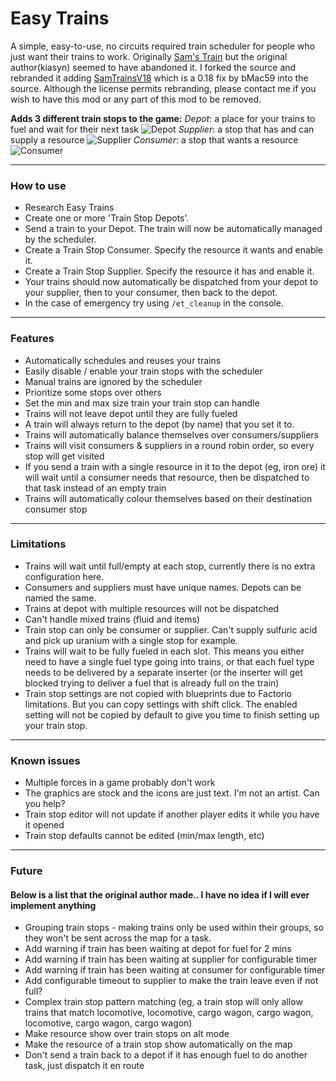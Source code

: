 # Easy Trains
A simple, easy-to-use, no circuits required train scheduler for people who just want their trains to work. 
Originally [Sam's Train](https://mods.factorio.com/mod/SamTrain) but the original author(kiasyn) seemed to have abandoned it. I forked the source and rebranded it adding [SamTrainsV18](https://mods.factorio.com/mod/SamTrain_v18) which is a 0.18 fix by bMac59 into the source.
Although the license permits rebranding, please contact me if you wish to have this mod or any part of this mod to be removed.

**Adds 3 different train stops to the game:**
*Depot*: a place for your trains to fuel and wait for their next task
![Depot](https://i.ibb.co/V9cF1g2/depot.png)
*Supplier*: a stop that has and can supply a resource
![Supplier](https://i.ibb.co/SrqmVkY/supplier.png)
*Consumer*: a stop that wants a resource
![Consumer](https://i.ibb.co/tLpR7rr/consumer.png)

---

### How to use
 - Research Easy Trains
 - Create one or more 'Train Stop Depots'.
 - Send a train to your Depot. The train will now be automatically managed by the scheduler.
 - Create a Train Stop Consumer. Specify the resource it wants and enable it.
 - Create a Train Stop Supplier. Specify the resource it has and enable it.
 - Your trains should now automatically be dispatched from your depot to your supplier, then to your consumer, then back to the depot.
 - In the case of emergency try using `/et_cleanup` in the console.

---

### Features
 - Automatically schedules and reuses your trains
 - Easily disable / enable your train stops with the scheduler
 - Manual trains are ignored by the scheduler
 - Prioritize some stops over others
 - Set the min and max size train your train stop can handle
 - Trains will not leave depot until they are fully fueled
 - A train will always return to the depot (by name) that you set it to.
 - Trains will automatically balance themselves over consumers/suppliers
 - Trains will visit consumers & suppliers in a round robin order, so every stop will get visited
 - If you send a train with a single resource in it to the depot (eg, iron ore) it will wait until a consumer needs that resource, then be dispatched to that task instead of an empty train
 - Trains will automatically colour themselves based on their destination consumer stop

---

### Limitations
 - Trains will wait until full/empty at each stop, currently there is no extra configuration here.
 - Consumers and suppliers must have unique names. Depots can be named the same.
 - Trains at depot with multiple resources will not be dispatched
 - Can't handle mixed trains (fluid and items)
 - Train stop can only be consumer or supplier. Can't supply sulfuric acid and pick up uranium with a single stop for example.
 - Trains will wait to be fully fueled in each slot. This means you either need to have a single fuel type going into trains, or that each fuel type needs to be delivered by a separate inserter (or the inserter will get blocked trying to deliver a fuel that is already full on the train)
 - Train stop settings are not copied with blueprints due to Factorio limitations. But you can copy settings with shift click. The enabled setting will not be copied by default to give you time to finish setting up your train stop.

---

### Known issues
 - Multiple forces in a game probably don't work
 - The graphics are stock and the icons are just text. I'm not an artist. Can you help?
 - Train stop editor will not update if another player edits it while you have it opened
 - Train stop defaults cannot be edited (min/max length, etc)
 
---
### Future
#### Below is a list that the original author made.. I have no idea if I will ever implement anything
 - Grouping train stops - making trains only be used within their groups, so they won't be sent across the map for a task.
 -  Add warning if train has been waiting at depot for fuel for 2 mins
 -  Add warning if train has been waiting at supplier for configurable timer
 -  Add warning if train has been waiting at consumer for configurable timer
 -  Add configurable timeout to supplier to make the train leave even if not full?
 -  Complex train stop pattern matching (eg, a train stop will only allow trains that match locomotive, locomotive, cargo wagon, cargo wagon, locomotive, cargo wagon, cargo wagon)
 -  Make resource show over train stops on alt mode
 -  Make the resource of a train stop show automatically on the map
 -  Don't send a train back to a depot if it has enough fuel to do another task, just dispatch it en route